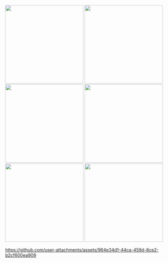 <img src ="https://github.com/user-attachments/assets/e28aae3a-9a26-4442-b3f3-b03223465b4a" width="250">
<img src ="https://github.com/user-attachments/assets/02003bb3-07db-4edd-b1c7-0f2b018b0eff" width="250">
<img src ="https://github.com/user-attachments/assets/5599a2c1-b325-41ef-b368-2b0826054d76" width="250">
<img src ="https://github.com/user-attachments/assets/70e6e231-01f2-4c84-8a4f-3ea813653d25" width="250">
<img src ="https://github.com/user-attachments/assets/a2f28513-7c22-4be2-bb1a-f8ac041886aa" width="250">
<img src ="https://github.com/user-attachments/assets/b26e29f1-762e-4619-97bb-329be6bed6f3" width="250">



https://github.com/user-attachments/assets/964e34d1-44ca-459d-8ce2-b2cf600ea909

